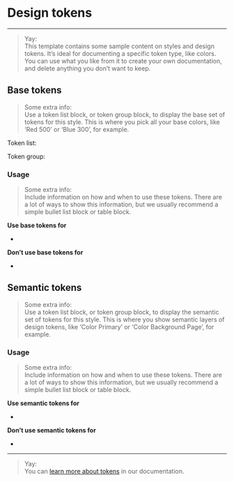 
# Design tokens

---

> Yay:  
> This template contains some sample content on styles and design tokens. It’s ideal for documenting a specific token type, like colors. You can use what you like from it to create your own documentation, and delete anything you don’t want to keep.

## Base tokens

> Some extra info:  
> Use a token list block, or token group block, to display the base set of tokens for this style. This is where you pick all your base colors, like ‘Red 500’ or ‘Blue 300’, for example.

Token list:

Token group:

### Usage

> Some extra info:  
> Include information on how and when to use these tokens. There are a lot of ways to show this information, but we usually recommend a simple bullet list block or table block.

**Use base tokens for**

- 

**Don’t use base tokens for**

- 

## Semantic tokens

> Some extra info:  
> Use a token list block, or token group block, to display the semantic set of tokens for this style. This is where you show semantic layers of design tokens, like ‘Color Primary’ or ‘Color Background Page’, for example.

### Usage

> Some extra info:  
> Include information on how and when to use these tokens. There are a lot of ways to show this information, but we usually recommend a simple bullet list block or table block.

**Use semantic tokens for**

- 

**Don’t use semantic tokens for**

- 

---

> Yay:  
> You can [learn more about tokens](https://learn.supernova.io/latest/design-systems/tokens/tokens-101.html) in our documentation.